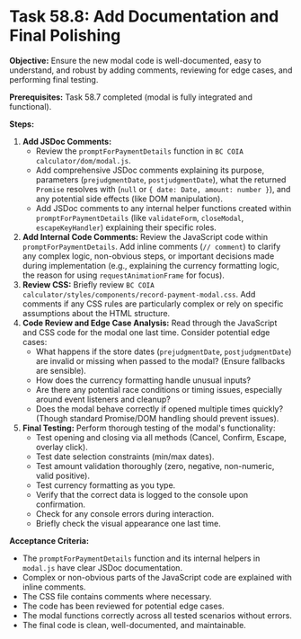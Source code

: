 # Task 58.8: Add Documentation and Final Polishing

**Objective:** Ensure the new modal code is well-documented, easy to understand, and robust by adding comments, reviewing for edge cases, and performing final testing.

**Prerequisites:** Task 58.7 completed (modal is fully integrated and functional).

**Steps:**

1.  **Add JSDoc Comments:**
    *   Review the `promptForPaymentDetails` function in `BC COIA calculator/dom/modal.js`.
    *   Add comprehensive JSDoc comments explaining its purpose, parameters (`prejudgmentDate`, `postjudgmentDate`), what the returned `Promise` resolves with (`null` or `{ date: Date, amount: number }`), and any potential side effects (like DOM manipulation).
    *   Add JSDoc comments to any internal helper functions created within `promptForPaymentDetails` (like `validateForm`, `closeModal`, `escapeKeyHandler`) explaining their specific roles.
2.  **Add Internal Code Comments:** Review the JavaScript code within `promptForPaymentDetails`. Add inline comments (`// comment`) to clarify any complex logic, non-obvious steps, or important decisions made during implementation (e.g., explaining the currency formatting logic, the reason for using `requestAnimationFrame` for focus).
3.  **Review CSS:** Briefly review `BC COIA calculator/styles/components/record-payment-modal.css`. Add comments if any CSS rules are particularly complex or rely on specific assumptions about the HTML structure.
4.  **Code Review and Edge Case Analysis:** Read through the JavaScript and CSS code for the modal one last time. Consider potential edge cases:
    *   What happens if the store dates (`prejudgmentDate`, `postjudgmentDate`) are invalid or missing when passed to the modal? (Ensure fallbacks are sensible).
    *   How does the currency formatting handle unusual inputs?
    *   Are there any potential race conditions or timing issues, especially around event listeners and cleanup?
    *   Does the modal behave correctly if opened multiple times quickly? (Though standard Promise/DOM handling should prevent issues).
5.  **Final Testing:** Perform thorough testing of the modal's functionality:
    *   Test opening and closing via all methods (Cancel, Confirm, Escape, overlay click).
    *   Test date selection constraints (min/max dates).
    *   Test amount validation thoroughly (zero, negative, non-numeric, valid positive).
    *   Test currency formatting as you type.
    *   Verify that the correct data is logged to the console upon confirmation.
    *   Check for any console errors during interaction.
    *   Briefly check the visual appearance one last time.

**Acceptance Criteria:**

*   The `promptForPaymentDetails` function and its internal helpers in `modal.js` have clear JSDoc documentation.
*   Complex or non-obvious parts of the JavaScript code are explained with inline comments.
*   The CSS file contains comments where necessary.
*   The code has been reviewed for potential edge cases.
*   The modal functions correctly across all tested scenarios without errors.
*   The final code is clean, well-documented, and maintainable.
